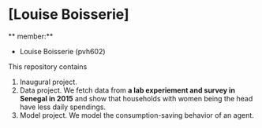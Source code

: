 # \[Louise Boisserie\]

** member:**
- Louise Boisserie (pvh602)

This repository contains  
1. Inaugural project. 
2. Data project. We fetch data from **a lab experiement and survey in Senegal in 2015** and show that households with women being the head have less daily spendings.
3. Model project. We model the consumption-saving behavior of an agent.
